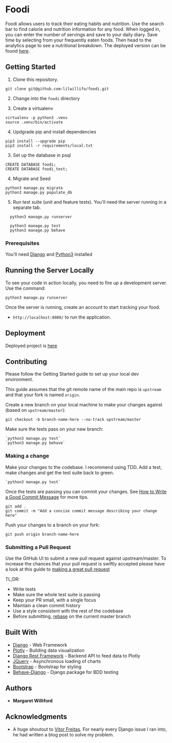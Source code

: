 # Foodi

Foodi allows users to track their eating habits and nutrition. Use the search bar to find calorie and nutrition information for any food. When logged in, you can enter the number of servings and save to your daily diary. Save time by selecting from your frequently eaten foods. Then head to the analytics page to see a nutritional breakdown. The deployed version can be found [here](https://foodi-tracker.herokuapp.com/).

## Getting Started

1. Clone this repository.

  ```shell
  git clone git@github.com:lilwillifo/foodi.git
  ```
2. Change into the `foodi` directory

3. Create a virtualenv

  ```shell
  virtualenv -p python3 .venv
  source .venv/bin/activate
  ```
4. Updgrade pip and install dependencies
  ```shell
  pip3 install --upgrade pip
  pip3 install -r requirements/local.txt
  ```

3. Set up the database in psql

  ```shell
  CREATE DATABASE foodi;
  CREATE DATABASE foodi_test;
  ```

4. Migrate and Seed
  ```shell
  python3 manage.py migrate
  python3 manage.py populate_db
  ```

5. Run test suite (unit and feature tests). You'll need the server running in a separate tab.
  ```shell
    python3 manage.py runserver
  ```

  ```shell
    python3 manage.py test
    python3 manage.py behave
  ```

### Prerequisites

You'll need [Django](https://www.djangoproject.com/) and [Python3](https://www.python.org/downloads/) installed

## Running the Server Locally

To see your code in action locally, you need to fire up a development server. Use the command:

```shell
python3 manage.py runserver
```

Once the server is running, create an account to start tracking your food.

* `http://localhost:8000/` to run the application.
## Deployment

Deployed project is [here](https://foodi-tracker.herokuapp.com/)

## Contributing

Please follow the Getting Started guide to set up your local dev environment.

This guide assumes that the git remote name of the main repo is `upstream` and that your fork is named `origin`.

Create a new branch on your local machine to make your changes against (based on `upstream/master`):

    git checkout -b branch-name-here --no-track upstream/master

Make sure the tests pass on your new branch:

    `python3 manage.py test`
    `python3 manage.py behave`

### Making a change

Make your changes to the codebase. I recommend using TDD. Add a test, make changes and get the test suite back to green.

    `python3 manage.py test`

Once the tests are passing you can commit your changes. See [How to Write a Good Commit Message](https://chris.beams.io/posts/git-commit/) for more tips.

    git add .
    git commit -m "Add a concise commit message describing your change here"

Push your changes to a branch on your fork:

    git push origin branch-name-here
### Submitting a Pull Request

Use the GitHub UI to submit a new pull request against upstream/master. To increase the chances that your pull request is swiftly accepted please have a look at this guide to [making a great pull request](https://www.atlassian.com/blog/git/written-unwritten-guide-pull-requests)

TL;DR:
* Write tests
* Make sure the whole test suite is passing
* Keep your PR small, with a single focus
* Maintain a clean commit history
* Use a style consistent with the rest of the codebase
* Before submitting, [rebase](https://git-scm.com/book/en/v2/Git-Branching-Rebasing) on the current master branch
## Built With

* [Django](https://www.djangoproject.com/) - Web Framework
* [Plotly](https://plot.ly/feed/#/) - Building data visualization
* [Django Rest Framework](http://www.django-rest-framework.org/) - Backend API to feed data to Plotly
* [JQuery](https://jquery.com/) - Asynchronous loading of charts
* [Bootstrap](https://getbootstrap.com/) - Bootstrap for styling
* [Behave-Django](https://github.com/behave/behave-django) - Django package for BDD testing


## Authors

* **Margaret Williford**

## Acknowledgments

* A huge shoutout to [Vitor Freitas](https://simpleisbetterthancomplex.com/). For nearly every Django issue I ran into, he had written a blog post to solve my problem.
